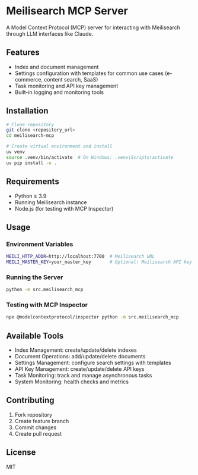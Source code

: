 # Meilisearch MCP Server

A Model Context Protocol (MCP) server for interacting with Meilisearch through LLM interfaces like Claude.

## Features

- Index and document management 
- Settings configuration with templates for common use cases (e-commerce, content search, SaaS)
- Task monitoring and API key management
- Built-in logging and monitoring tools

## Installation

```bash
# Clone repository
git clone <repository_url>
cd meilisearch-mcp

# Create virtual environment and install
uv venv
source .venv/bin/activate  # On Windows: .venv\Scripts\activate
uv pip install -e .
```

## Requirements

- Python ≥ 3.9
- Running Meilisearch instance
- Node.js (for testing with MCP Inspector)

## Usage

### Environment Variables

```bash
MEILI_HTTP_ADDR=http://localhost:7700  # Meilisearch URL
MEILI_MASTER_KEY=your_master_key       # Optional: Meilisearch API key
```

### Running the Server

```bash
python -m src.meilisearch_mcp
```

### Testing with MCP Inspector

```bash
npx @modelcontextprotocol/inspector python -m src.meilisearch_mcp
```

## Available Tools

- Index Management: create/update/delete indexes
- Document Operations: add/update/delete documents
- Settings Management: configure search settings with templates
- API Key Management: create/update/delete API keys
- Task Monitoring: track and manage asynchronous tasks
- System Monitoring: health checks and metrics

## Contributing

1. Fork repository
2. Create feature branch
3. Commit changes
4. Create pull request

## License

MIT